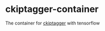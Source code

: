 # ckiptagger-container

The container for [ckiptagger](https://github.com/ckiplab/ckiptagger) with tensorflow
